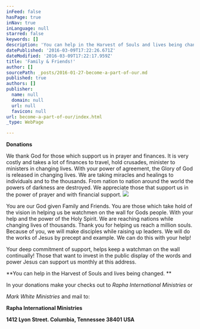 ```yaml
---
inFeed: false
hasPage: true
inNav: true
inLanguage: null
starred: false
keywords: []
description: 'You can help in the Harvest of Souls and lives being changed. '
datePublished: '2016-03-09T17:22:26.671Z'
dateModified: '2016-03-09T17:22:17.959Z'
title: 'Family & Friends!'
author: []
sourcePath: _posts/2016-01-27-become-a-part-of-our.md
published: true
authors: []
publisher:
  name: null
  domain: null
  url: null
  favicon: null
url: become-a-part-of-our/index.html
_type: WebPage

---
```

**Donations**

We thank God for those which support us in prayer and finances. It is very costly and takes a lot of finances to travel, hold crusades, minister to ministers in changing lives.  With your power of agreement, the Glory of God is released in changing 
lives. We are taking miracles and healings to individuals and to the thousands. From nation to 
nation around the world the powers of darkness are destroyed. We appreciate those that support us in the power of prayer and with financial support. ![](https://s3-us-west-2.amazonaws.com/the-grid-img/p/b4af49869f129da42e3011ebe58962e292515e88.jpg)

You are our God given Family and Friends. You are those which take hold of the vision in helping us be watchmen on the wall for Gods people. With your help and the power of the Holy Spirit. We are reaching nations while changing lives of thousands. Thank you for helping us reach a million souls. Because of you,  we will make disciples while raising up leaders. We will do the works of Jesus by precept and example. We can do this with your help! 

Your deep commitment of support, helps keep a watchman on the wall continually! Those that want to invest in the public display of the words and power Jesus can support us monthly at this address.

**You can help in the Harvest of Souls and lives being changed. **

In your donations make your checks out to _Rapha International Ministries_ or 

_Mark White Ministries_ and mail to:

**Rapha International Ministries**

**1412 Lyon Street. Columbia, Tennessee 38401      USA**